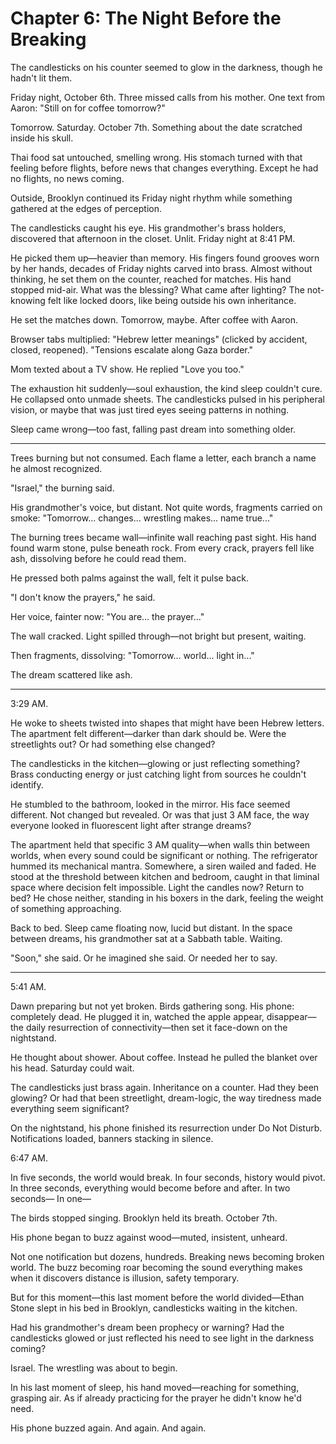 # Chapter 6: The Night Before the Breaking

The candlesticks on his counter seemed to glow in the darkness, though he hadn't lit them.

Friday night, October 6th. Three missed calls from his mother. One text from Aaron: "Still on for coffee tomorrow?"

Tomorrow. Saturday. October 7th. Something about the date scratched inside his skull.

Thai food sat untouched, smelling wrong. His stomach turned with that feeling before flights, before news that changes everything. Except he had no flights, no news coming.

Outside, Brooklyn continued its Friday night rhythm while something gathered at the edges of perception.

The candlesticks caught his eye. His grandmother's brass holders, discovered that afternoon in the closet. Unlit. Friday night at 8:41 PM.

He picked them up—heavier than memory. His fingers found grooves worn by her hands, decades of Friday nights carved into brass. Almost without thinking, he set them on the counter, reached for matches. His hand stopped mid-air. What was the blessing? What came after lighting? The not-knowing felt like locked doors, like being outside his own inheritance.

He set the matches down. Tomorrow, maybe. After coffee with Aaron.

Browser tabs multiplied: "Hebrew letter meanings" (clicked by accident, closed, reopened). "Tensions escalate along Gaza border."

Mom texted about a TV show. He replied "Love you too."

The exhaustion hit suddenly—soul exhaustion, the kind sleep couldn't cure. He collapsed onto unmade sheets. The candlesticks pulsed in his peripheral vision, or maybe that was just tired eyes seeing patterns in nothing.

Sleep came wrong—too fast, falling past dream into something older.

---

Trees burning but not consumed. Each flame a letter, each branch a name he almost recognized.

"Israel," the burning said.

His grandmother's voice, but distant. Not quite words, fragments carried on smoke: "Tomorrow... changes... wrestling makes... name true..."

The burning trees became wall—infinite wall reaching past sight. His hand found warm stone, pulse beneath rock. From every crack, prayers fell like ash, dissolving before he could read them.

He pressed both palms against the wall, felt it pulse back.

"I don't know the prayers," he said.

Her voice, fainter now: "You are... the prayer..."

The wall cracked. Light spilled through—not bright but present, waiting.

Then fragments, dissolving: "Tomorrow... world... light in..."

The dream scattered like ash.

---

3:29 AM.

He woke to sheets twisted into shapes that might have been Hebrew letters. The apartment felt different—darker than dark should be. Were the streetlights out? Or had something else changed?

The candlesticks in the kitchen—glowing or just reflecting something? Brass conducting energy or just catching light from sources he couldn't identify.

He stumbled to the bathroom, looked in the mirror. His face seemed different. Not changed but revealed. Or was that just 3 AM face, the way everyone looked in fluorescent light after strange dreams?

The apartment held that specific 3 AM quality—when walls thin between worlds, when every sound could be significant or nothing. The refrigerator hummed its mechanical mantra. Somewhere, a siren wailed and faded. He stood at the threshold between kitchen and bedroom, caught in that liminal space where decision felt impossible. Light the candles now? Return to bed? He chose neither, standing in his boxers in the dark, feeling the weight of something approaching.

Back to bed. Sleep came floating now, lucid but distant. In the space between dreams, his grandmother sat at a Sabbath table. Waiting.

"Soon," she said. Or he imagined she said. Or needed her to say.

---

5:41 AM.

Dawn preparing but not yet broken. Birds gathering song. His phone: completely dead. He plugged it in, watched the apple appear, disappear—the daily resurrection of connectivity—then set it face-down on the nightstand.

He thought about shower. About coffee. Instead he pulled the blanket over his head. Saturday could wait.

The candlesticks just brass again. Inheritance on a counter. Had they been glowing? Or had that been streetlight, dream-logic, the way tiredness made everything seem significant?

On the nightstand, his phone finished its resurrection under Do Not Disturb. Notifications loaded, banners stacking in silence.

6:47 AM.

In five seconds, the world would break.
In four seconds, history would pivot.
In three seconds, everything would become before and after.
In two seconds—
In one—

The birds stopped singing.
Brooklyn held its breath.
October 7th.

His phone began to buzz against wood—muted, insistent, unheard.

Not one notification but dozens, hundreds. Breaking news becoming broken world. The buzz becoming roar becoming the sound everything makes when it discovers distance is illusion, safety temporary.

But for this moment—this last moment before the world divided—Ethan Stone slept in his bed in Brooklyn, candlesticks waiting in the kitchen.

Had his grandmother's dream been prophecy or warning? Had the candlesticks glowed or just reflected his need to see light in the darkness coming?

Israel.
The wrestling was about to begin.

In his last moment of sleep, his hand moved—reaching for something, grasping air. As if already practicing for the prayer he didn't know he'd need.

His phone buzzed again.
And again.
And again.
